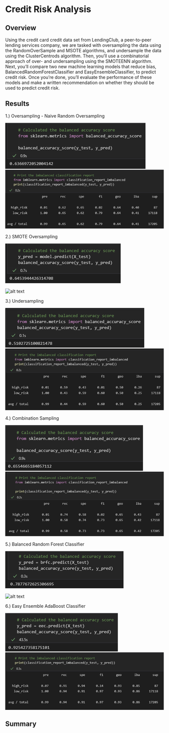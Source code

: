 # Credit Risk Analysis

## Overview

Using the credit card credit data set from LendingClub, a peer-to-peer lending services company, we are tasked with oversampling the data using the RandomOverSample and MSOTE algorithms, and undersample the data using the ClusterCentrods algorithm. Then, you’ll use a combinatorial approach of over- and undersampling using the SMOTEENN algorithm. Next, you’ll compare two new machine learning models that reduce bias, BalancedRandomForestClassifier and EasyEnsembleClassifier, to predict credit risk. Once you’re done, you’ll evaluate the performance of these models and make a written recommendation on whether they should be used to predict credit risk.

## Results

1.) Oversampling - Naive Random Oversampling

![alt text](images/naive_random_oversampling_balanced_accuracy.png)
![alt text](images/naive_random_oversampling_imbalanced_report.png)

2.) SMOTE Oversampling

![alt text](images/smote_balanced_accuracy.png)

![alt text](iamges/smote_imbalanced_report.png)

3.) Undersampling

![alt text](images/undersampling_balanced_accuracy.png)
![alt text](images/undersampling_imbalanced_report.png)

4.) Combination Sampling

![alt text](images/combination_balanced_accuracy.png)
![alt text](images/combination_imbalanced_report.png)

5.) Balanced Random Forest Classifier

![alt text](images/brfc_balanced_accuracy.png)

![alt text](images/brfc_imbalanced_report.png)

6.) Easy Ensemble AdaBoost Classifier

![alt text](images/eec_balanced_accuracy.png)
![alt text](images/eec_imbalanced_report.png)

## Summary

